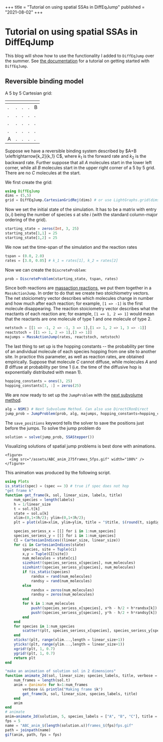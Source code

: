 +++
title = "Tutorial on using spatial SSAs in DiffEqJump"
published = "2021-08-02"
+++

# Tutorial on using spatial SSAs in DiffEqJump
This blog will show how to use the functionality I added to `DiffEqJump` over the summer. See [the documentation](https://diffeq.sciml.ai/latest/types/jump_types/) for a tutorial on getting started with `DiffEqJump`.

## Reversible binding model
A 5 by 5 Cartesian grid:

| <!-- -->  | <!-- -->  | <!-- -->  |  <!-- --> | <!-- -->  |
|---|---|---|---|---|
| . | . | . | . | B |
| . | . | . | . | . |
| . | . | . | . | . |
| . | . | . | . | . |
| A | . | . | . | . |

Suppose we have a reversible binding system described by $A+B \xleftrightarrow[k_2]{k_1} C$, where $k_1$ is the forward rate and $k_2$ is the backward rate. Further suppose that all $A$ molecules start in the lower left corner, while all $B$ molecules start in the upper right corner of a 5 by 5 grid. There are no $C$ molecules at the start.

We first create the grid:
```julia
using DiffEqJump
dims = (5,5)
grid = DiffEqJump.CartesianGridRej(dims) # or use LightGraphs.grid(dims)
```
Now we set the initial state of the simulation. It has to be a matrix with entry $(s,i)$ being the number of species $s$ at site $i$ (with the standard column-major ordering of the grid).
```julia
starting_state = zeros(Int, 3, 25)
starting_state[1,1] = 25
starting_state[1,2] = 25
```
We now set the time-span of the simulation and the reaction rates
```julia
tspan = (0.0, 2.0)
rates = [3.0, 0.05] # k_1 = rates[1], k_2 = rates[2]
```
Now we can create the `DiscreteProblem`:
```julia
prob = DiscreteProblem(starting_state, tspan, rates)
```
Since both reactions are [massaction reactions](https://en.wikipedia.org/wiki/Law_of_mass_action), we put them together in a `MassActionJump`. In order to do that we create two stoichiometry vectors. The net stoiciometry vector describes which molecules change in number and how much after each reaction; for example, `[1 => -1]` is the first molecule disappearing. The reaction stoiciometry vector describes what the reactants of each reaction are; for example, `[1 => 1, 2 => 1]` would mean that the reactants are one molecule of type 1 and one molecule of type 2.
```julia
netstoch = [[1 => -1, 2 => -1, 3 => 1],[1 => 1, 2 => 1, 3 => -1]]
reactstoch = [[1 => 1, 2 => 1],[3 => 1]]
majumps = MassActionJump(rates, reactstoch, netstoch)
```
The last thing to set up is the hopping constants -- the probability per time of an andividual molecule of each species hopping from one site to another site. In practice this parameter, as well as reaction rates, are obtained empirically. Suppose that molecule $C$ cannot diffuse, while molecules $A$ and $B$ diffuse at probability per time 1 (i.e. the time of the diffusive hop is exponentially distributed with mean 1).
```julia 
hopping_constants = ones(3, 25)
hopping_constants[3, :] = zeros(25)
```
We are now ready to set up the `JumpProblem` with the [next subvolume method](/posts/post2/#nsm). 
```julia
alg = NSM() # Next Subvolume Method. Can also use DirectCRonDirect
jump_prob = JumpProblem(prob, alg, majumps, hopping_constants=hopping_constants, spatial_system = grid, save_positions=(true, false)) 
```
The `save_positions` keyword tells the solver to save the positions just before the jumps. To solve the jump problem do
```julia
solution = solve(jump_prob, SSAStepper())
```
Visualizing solutions of spatial jump problems is best done with animations. 
~~~
<figure>
  <img src="/assets/ABC_anim_275frames_5fps.gif" width="100%" />
</figure>
~~~

This animation was produced by the following script.
```julia
using Plots
is_static(spec) = (spec == 3) # true if spec does not hop
"get frame k"
function get_frame(k, sol, linear_size, labels, title)
    num_species = length(labels)
    h = 1/linear_size
    t = sol.t[k]
    state = sol.u[k]
    xlim=(0,1+3h/2); ylim=(0,1+3h/2);
    plt = plot(xlim=xlim, ylim=ylim, title = "$title, $(round(t, sigdigits=3)) seconds")

    species_seriess_x = [[] for i in 1:num_species]
    species_seriess_y = [[] for i in 1:num_species]
    CI = CartesianIndices((linear_size, linear_size))
    for ci in CartesianIndices(state)
        species, site = Tuple(ci)
        x,y = Tuple(CI[site])
        num_molecules = state[ci]
        sizehint!(species_seriess_x[species], num_molecules)
        sizehint!(species_seriess_y[species], num_molecules)
        if !is_static(species)
            randsx = rand(num_molecules)
            randsy = rand(num_molecules)
        else
            randsx = zeros(num_molecules)
            randsy = zeros(num_molecules)
        end
        for k in 1:num_molecules
            push!(species_seriess_x[species], x*h - h/2 + h*randsx[k])
            push!(species_seriess_y[species], y*h - h/2 + h*randsy[k])
        end
    end
    for species in 1:num_species
        scatter!(plt, species_seriess_x[species], species_seriess_y[species], label = labels[species], marker = 6)
    end
    xticks!(plt, range(xlim...,length = linear_size+1))
    yticks!(plt, range(ylim...,length = linear_size+1))
    xgrid!(plt, 1, 0.7)
    ygrid!(plt, 1, 0.7)
    return plt
end

"make an animation of solution sol in 2 dimensions"
function animate_2d(sol, linear_size; species_labels, title, verbose = true)
    num_frames = length(sol.t)
    anim = @animate for k=1:num_frames
        verbose && println("Making frame $k")
        get_frame(k, sol, linear_size, species_labels, title)
    end
    anim
end
# animate
anim=animate_2d(solution, 5, species_labels = ["A", "B", "C"], title = "A + B <--> C", verbose = false)
fps = 5
name = "ABC_anim_$(length(solution.u))frames_$(fps)fps.gif"
path = joinpath(name)
gif(anim, path, fps = fps)
```